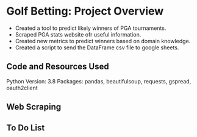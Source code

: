 # Golf Betting: Project Overview
- Created a tool to predict likely winners of PGA tournaments.
- Scraped PGA stats website ofr useful information.
- Created new metrics to predict winners based on domain knowledge.
- Created a script to send the DataFrame csv file to google sheets.

## Code and Resources Used
Python Version: 3.8
Packages: pandas, beautifulsoup, requests, gspread, oauth2client

## Web Scraping

## To Do List

